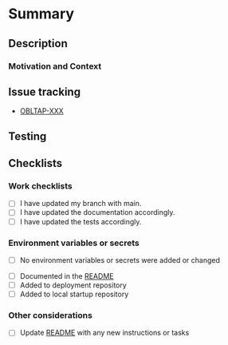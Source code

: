 # Summary

<!-- Provide a conventional commit summary of your changes in the Title above -->
<!-- To help with semantic versioning the PR title should start with one of the conventional commit types. -->
<!-- The conventional commit types for Semantic PR are: feat, fix, docs, style, refactor, perf, test, build, ci, chore, revert -->
<!-- Example: docs:correct documentation -->

## Description

<!-- Describe your changes in detail -->

### Motivation and Context

<!-- Why is this change required? What problem does it solve? -->

## Issue tracking

<!-- List any related Jira tickets or GitHub issues -->
<!-- List any related ADRs or RFCs -->
<!-- Delete/copy as appropriate -->

- [OBLTAP-XXX](https://oberiworks.atlassian.net/browse/OBLTAP-XXX)

## Testing

<!-- Please describe in detail how you tested your changes. -->

## Checklists

<!-- Go over all the following points, and put an `x` in all the boxes that apply. -->
<!-- If you're unsure about any of these, don't hesitate to ask. We're here to help! -->

### Work checklists

- [ ] I have updated my branch with main.
- [ ] I have updated the documentation accordingly.
- [ ] I have updated the tests accordingly.

### Environment variables or secrets

<!-- Delete if changes DO include new environment variables or secrets -->
- [ ] No environment variables or secrets were added or changed

<!-- Delete if changes DO NOT include new environment variables or secrets -->
- [ ] Documented in the [README](./blob/main/README.md)
- [ ] Added to deployment repository
- [ ] Added to local startup repository

### Other considerations

- [ ] Update [README](./blob/main/README.md) with any new instructions or tasks
